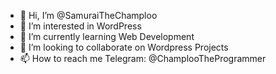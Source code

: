 - 👋 Hi, I’m @SamuraiTheChamploo
- 👀 I’m interested in WordPress
- 🌱 I’m currently learning Web Development
- 💞️ I’m looking to collaborate on Wordpress Projects
- 📫 How to reach me Telegram: @ChamplooTheProgrammer

<!---
SamuraiTheChamploo/SamuraiTheChamploo is a ✨ special ✨ repository because its `README.md` (this file) appears on your GitHub profile.
You can click the Preview link to take a look at your changes.
--->
